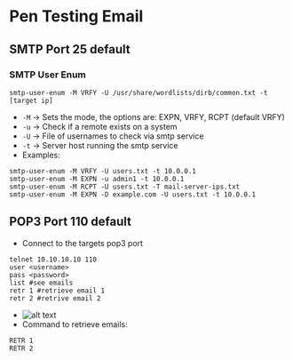 # Pen Testing Email

## SMTP Port 25 default

### SMTP User Enum

```
smtp-user-enum -M VRFY -U /usr/share/wordlists/dirb/common.txt -t [target ip]
```

* `-M` -> Sets the mode, the options are: EXPN, VRFY, RCPT (default VRFY)
* `-u` -> Check if a remote exists on a system
* `-U` -> File of usernames to check via smtp service
* `-t` -> Server host running the smtp service
* Examples:

```
smtp-user-enum -M VRFY -U users.txt -t 10.0.0.1
smtp-user-enum -M EXPN -u admin1 -t 10.0.0.1
smtp-user-enum -M RCPT -U users.txt -T mail-server-ips.txt
smtp-user-enum -M EXPN -D example.com -U users.txt -t 10.0.0.1
```

## POP3 Port 110 default

* Connect to the targets pop3 port

```
telnet 10.10.10.10 110
user <username>
pass <password>
list #see emails 
retr 1 #retrieve email 1
retr 2 #retrive email 2 
```

* ![alt text](https://i2.wp.com/2.bp.blogspot.com/-4rztPGl7PRs/W\_L6dz7yPTI/AAAAAAAAbQ8/oQGQ3S6S3CMLVcKt3clCF7QMSFRC16tIgCEwYBhgL/s1600/8.png?w=640\&ssl=1)
* Command to retrieve emails:

```
RETR 1
RETR 2
```

##
